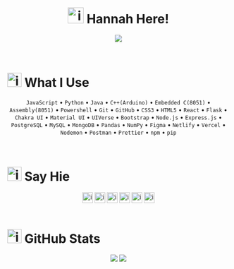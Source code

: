 <h1 align="center" ><img width="36" height="36" alt="image" src="https://github.com/user-attachments/assets/5ffec26a-13da-45c0-81a3-6004f07f6923" /> Hannah Here!</h1>
<div align="center">
  
![](https://quotes-github-readme.vercel.app/api?type=horizontal&theme=github_darkbg_color=00000000)
</div>
<br>

# <img width="32" height="32" alt="image" src="https://github.com/user-attachments/assets/1ae455b1-2a9c-422a-9c77-68ee35576727" /> What I Use
<div align="center">
  
  `JavaScript` • `Python` • `Java` • `C++(Arduino)` • `Embedded C(8051)` • `Assembly(8051)` • `Powershell` • `Git` • `GitHub` • `CSS3` • `HTML5` • `React` • `Flask` • `Chakra UI` • `Material UI` • `UIVerse` • `Bootstrap` • `Node.js` • `Express.js` • `PostgreSQL` • `MySQL` • `MongoDB` • `Pandas` • `NumPy` • `Figma` • `Netlify` • `Vercel` • `Nodemon` • `Postman` • `Prettier` • `npm` • `pip`
</div>
<br>

# <img width="32" height="32" alt="image" src="https://github.com/user-attachments/assets/aadda4ff-f391-4c85-9b37-bc03e21c24fe" /> Say Hie
 <div align='center'>
    <a href = "mailto:mailto:hmngoli@outlook.com"><img width="24" height="24" alt="image" src="https://github.com/user-attachments/assets/77237f17-307d-4307-98e2-6e5dc5eabde3" /></a>
    <a href = "https://www.linkedin.com/in/hannahmngoli"><img width="24" height="24" alt="image" src="https://github.com/user-attachments/assets/1f701e65-d61e-48f0-80d9-7d5325d5a1ec" /></a>
    <a href = "https://www.instagram.com/hanmngoli/"><img width="24" height="24" alt="image" src="https://github.com/user-attachments/assets/5b49e036-bef0-4381-8080-7c950ec5f2a2" /></a>
    <a href = "https://www.facebook.com/HanaFlowerChild"><img width="24" height="24" alt="image" src="https://github.com/user-attachments/assets/77ca870d-6c3d-41c9-aae5-f8626ee9e371" /></a>
    <a href = "https://www.pinterest.com/hmngoli/"><img width="24" height="24" alt="image" src="https://github.com/user-attachments/assets/cfc08bac-b399-4cbc-a672-8e68f6b140f7" /></a>
    <a href = "https://www.reddit.com/user/whisper_nero/"><img width="24" height="24" alt="image" src="https://github.com/user-attachments/assets/6b93e6d4-a1c0-406c-9ea9-40b9feede1a1" /></a>
 </div>
<br>

# <img width="32" height="32" alt="image" src="https://github.com/user-attachments/assets/29f6b971-861b-47f9-a52e-3274ec141d0e" /> GitHub Stats
<div align="center">
  
   ![](https://github-readme-stats.vercel.app/api/top-langs/?username=Lingaombe&langs_count=20&hide_progress=true&theme=default&bg_color=00000000&hide_border=true)
  [![](https://nirzak-streak-stats.vercel.app?user=Lingaombe&theme=prussian&hide_border=true&card_height=184&background=EB545400&hide_total_contributions=true)](https://git.io/streak-stats)
</div>
